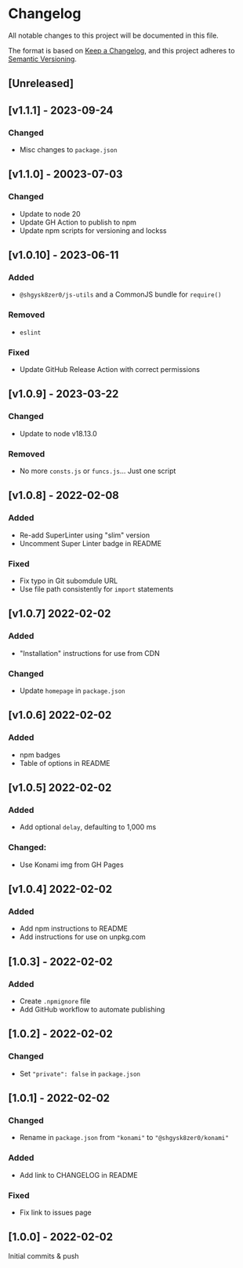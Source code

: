 # Changelog
All notable changes to this project will be documented in this file.

The format is based on [Keep a Changelog](https://keepachangelog.com/en/1.0.0/),
and this project adheres to [Semantic Versioning](https://semver.org/spec/v2.0.0.html).

## [Unreleased]

## [v1.1.1] - 2023-09-24

### Changed
- Misc changes to `package.json`

## [v1.1.0] - 20023-07-03

### Changed
- Update to node 20
- Update GH Action to publish to npm
- Update npm scripts for versioning and lockss

## [v1.0.10] - 2023-06-11

### Added
- `@shgysk8zer0/js-utils` and a CommonJS bundle for `require()`

### Removed
- `eslint`

### Fixed
- Update GitHub Release Action with correct permissions

## [v1.0.9] - 2023-03-22

### Changed
- Update to node v18.13.0

### Removed
- No more `consts.js` or `funcs.js`... Just one script

## [v1.0.8] - 2022-02-08

### Added
- Re-add SuperLinter using "slim" version
- Uncomment Super Linter badge in README

### Fixed
- Fix typo in Git subomdule URL
- Use file path consistently for `import` statements

## [v1.0.7] 2022-02-02

### Added
- "Installation" instructions for use from CDN

### Changed
- Update `homepage` in `package.json`

## [v1.0.6] 2022-02-02

### Added
- npm badges
- Table of options in README

## [v1.0.5] 2022-02-02

### Added
- Add optional `delay`, defaulting to 1,000 ms

### Changed:
- Use Konami img from GH Pages

## [v1.0.4] 2022-02-02

### Added
- Add npm instructions to README
- Add instructions for use on unpkg.com

## [1.0.3] - 2022-02-02

### Added
- Create `.npmignore` file
- Add GitHub workflow to automate publishing

## [1.0.2] - 2022-02-02

### Changed
- Set `"private": false` in `package.json`

## [1.0.1] - 2022-02-02

### Changed
- Rename in `package.json` from `"konami"` to `"@shgysk8zer0/konami"`

### Added
- Add link to CHANGELOG in README

### Fixed
- Fix link to issues page

## [1.0.0] - 2022-02-02
Initial commits & push
